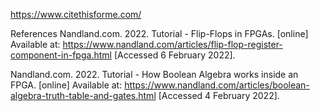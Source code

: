 https://www.citethisforme.com/

References
Nandland.com. 2022. Tutorial - Flip-Flops in FPGAs. [online] Available at: <https://www.nandland.com/articles/flip-flop-register-component-in-fpga.html> [Accessed 6 February 2022].

Nandland.com. 2022. Tutorial - How Boolean Algebra works inside an FPGA. [online] Available at: <https://www.nandland.com/articles/boolean-algebra-truth-table-and-gates.html> [Accessed 4 February 2022].
